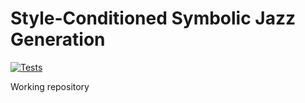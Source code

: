 # Style-Conditioned Symbolic Jazz Generation
[![Tests](https://github.com/HuwCheston/jazz-style-conditioned-generation/actions/workflows/tests.yml/badge.svg)](https://github.com/HuwCheston/jazz-style-conditioned-generation/actions/workflows/tests.yml)

Working repository
